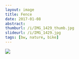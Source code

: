 ```yaml
---
layout: image
title: Fence
date: 2017-01-08
abstract:
thumburl: /i/IMG_1429_thumb.jpg
slideurl: /i/IMG_1429.jpg
tags: [bw, nature, bike]
---
```

![]({{site.url}}/i/IMG_1429.jpg)